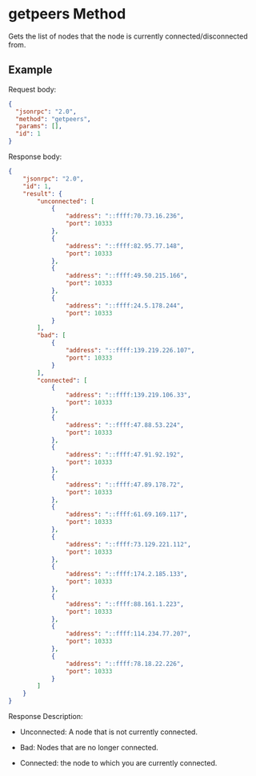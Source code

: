 ﻿# getpeers Method

Gets the list of nodes that the node is currently connected/disconnected from.

## Example

Request body:

```json
{
  "jsonrpc": "2.0",
  "method": "getpeers",
  "params": [],
  "id": 1
}
```

Response body:

```json
{
    "jsonrpc": "2.0",
    "id": 1,
    "result": {
        "unconnected": [
            {
                "address": "::ffff:70.73.16.236",
                "port": 10333
            },
            {
                "address": "::ffff:82.95.77.148",
                "port": 10333
            },
            {
                "address": "::ffff:49.50.215.166",
                "port": 10333
            },
            {
                "address": "::ffff:24.5.178.244",
                "port": 10333
            }
        ],
        "bad": [
            {
                "address": "::ffff:139.219.226.107",
                "port": 10333
            }
        ],
        "connected": [
            {
                "address": "::ffff:139.219.106.33",
                "port": 10333
            },
            {
                "address": "::ffff:47.88.53.224",
                "port": 10333
            },
            {
                "address": "::ffff:47.91.92.192",
                "port": 10333
            },
            {
                "address": "::ffff:47.89.178.72",
                "port": 10333
            },
            {
                "address": "::ffff:61.69.169.117",
                "port": 10333
            },
            {
                "address": "::ffff:73.129.221.112",
                "port": 10333
            },
            {
                "address": "::ffff:174.2.185.133",
                "port": 10333
            },
            {
                "address": "::ffff:88.161.1.223",
                "port": 10333
            },
            {
                "address": "::ffff:114.234.77.207",
                "port": 10333
            },
            {
                "address": "::ffff:78.18.22.226",
                "port": 10333
            }
        ]
    }
}
```

Response Description:

- Unconnected: A node that is not currently connected.

- Bad: Nodes that are no longer connected.

- Connected: the node to which you are currently connected.
